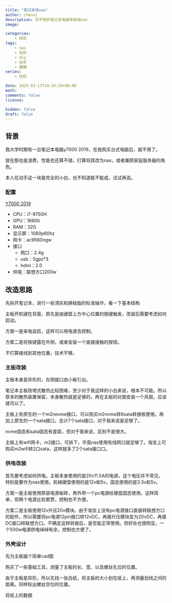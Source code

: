 ```yaml
---
title: "笔记本改nas"
author: chenxi
description: 将不用的笔记本电脑改装成nas
image: 

categories:
    - 玩机
tags:
    - nas
    - 玩机
    - diy
    - 动手
    - 建模
series:
    - 玩机

date: 2025-03-17T14:34:29+08:00
math: 
comments: false
license: 

hidden: false
draft: false
---
```


## 背景

我大学时期有一台笔记本电脑y7000 2019，在我购买台式电脑后，就不用了。

放在那也是浪费，性能也还算不错，打算将其改为nas，或者兼顾家庭服务器的角色。

本人在动手这一块是完全的小白，也不知道能不能成，试试再说。

### 配置

[Y7000 2019](https://detail.zol.com.cn/1268/1267890/param.shtml)

 - CPU：i7-9750H
 - GPU：1660ti
 - RAM：32G
 - 显示屏：1080p60hz
 - 网卡：ac9560ngw
 - 接口
   - 网口：2.4g
   - usb：5gps*3
   - hdmi：2.0
 - 供电：联想方口200w

## 改造思路

先拆开笔记本，进行一些清灰和换硅脂的标准操作，看一下基本结构

主板开机键在背面，原先是由键盘上方中心位置的按键触发，改装后需要考虑如何启动。

方案一是来电自启，这样可以用电源去控制。

方案二是将按键露在外侧，或者安装一个直接接触的按钮。

不打算接线到其他位置，技术不够。

### 主板改装

主板本身是异形的，左侧接口由小板引出。

笔记本主板改塔式散热比较困难，至少对于我这样的小白来说，根本不可能。所以原本的散热装置保留，本身散热就是足够的，再在主板的对面安装一个风扇，应该就可以了。

主板上有原生的一个m2nevme接口，可以购买m2nvme转6sata转接板使用。再加上原生的一个sata接口，总计7个sata接口，对于我来说是足够了。

nvme固态和sata固态有差距，但对于我来说，区别不是很大。

主板上有wifi网卡，m2接口，可拆下，毕竟nas使用有线网口就足够了。淘宝上可购买m2wifi转2口sata，这样就多了2个sata接口口。


### 供电改装

首先要考虑如何供电。主板本身使用的是20v11.5A的电源，这个电压并不常见，特别是要作为nas使用。机械硬盘使用的是12v和5v，固态使用的是3.3v和5v。

方案一是主板使用原装电源板砖，再外带一个pc电源给硬盘固态使用。这样简单，但两个电源比较累赘，控制也不方便。

方案二是主板使用12v升压20v模块。由于淘宝上没有pc电源接口直接转联想方口的配件，所以需要将pc电源12pin接口转12vDC，再接升压模块变为20vDC，再接DC接口转联想方口。不确定这样转接后，是否能正常使用。但好处也很明显，一个500w电源供电绰绰有余，控制也方便了。

### 外壳设计

先为主板画个简单cad图

购买了一些基础工具，测量了主板的长、宽、以及螺丝孔位的位置。

由于主板是异形，所以先找一张白纸，将主板的大小划在纸上，再测量划线之间的距离。同样标出螺丝空位的位置。

将纸上的数据
